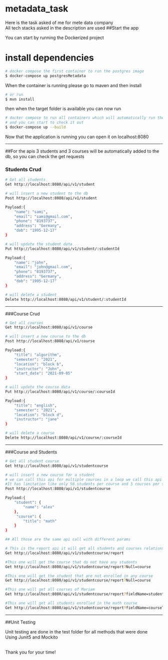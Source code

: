 # metadata_task

Here is the task asked of me for mete data company <br>
All tech stacks asked in the description are used
##Start the app

You can start by running the Dockerized project

# install dependencies
```bash
# docker compose the first container to run the postgres image 
$ docker-compose up postgresMetadata
```

When the container is running please go to maven and then install
```bash
# or run
$ mvn install
```

then when the target folder is available you can now run
```bash
# docker compose to run all containers which will automatically run the application 
# and you can start to check it out
$ docker-compose up --build
```

Now that the application is running you can open it on localhost:8080

<hr>
##For the apis
3 students and 3 courses will be automatically added to the db, so you can check the get requests

### Students Crud


```bash
# Get all students
Get http://localhost:8080/api/v1/student 
```

```bash
# will insert a new student to the db 
Post http://localhost:8080/api/v1/student 

Payload:{
    "name": "sami",
    "email": "sami@gmail.com",
    "phone": "8193737",
    "address": "Germany",
    "dob": "1995-12-17"
}
```

```bash
# will update the student data 
Put http://localhost:8080/api/v1/student/:studentId

Payload:{
    "name": "john",
    "email": "john@gmail.com",
    "phone": "8193737",
    "address": "Germany",
    "dob": "1995-12-17"
}
```

```bash
# will delete a student
Delete http://localhost:8080/api/v1/student/:studentId
```

<hr>

###Course Crud


```bash
# Get all courses
Get http://localhost:8080/api/v1/course 
```

```bash
# will insert a new course to the db 
Post http://localhost:8080/api/v1/course 

Payload:{
    "title": "algorithm",
    "semester": "2021",
    "location": "block b",
    "instructor": "John",
    "start_date": "2021-09-05"
}
```

```bash
# will update the course data
Put http://localhost:8080/api/v1/course/:courseId

Payload:{
    "title": "english",
    "semester": "2021",
    "location": "block d",
    "instructor": "jane"
}
```

```bash
# will delete a course
Delete http://localhost:8080/api/v1/course/:courseId
```


<hr>

###Course and Students


```bash
# Get all student course
Get http://localhost:8080/api/v1/studentcourse 
```

```bash
# will insert a new course for a student
# we can call this api for multiple courses in a loop we call this api 
#It has limitation like only 50 students per course and 5 courses per student
Post http://localhost:8080/api/v1/studentcourse

Payload:{
    "student": {
        "name": "alex"
    },
     "course": {
        "title": "math"
    }
}
```

```bash
## All those are the same api call with different params

# This is the report api it will get all students and courses relations
Get http://localhost:8080/api/v1/studentcourse/report 

#This one will get the course that do not have any students
Get http://localhost:8080/api/v1/studentcourse/report?Null=course

#This one will get the student that are not enrolled in any course
Get http://localhost:8080/api/v1/studentcourse/report?Null=course

#This one will get all courses of Mariam
Get http://localhost:8080/api/v1/studentcourse/report?fieldName=studentName&fieldValue=Mariam

#This one will get all students enrolled in the math course
Get http://localhost:8080/api/v1/studentcourse/report?fieldName=courseTitle&fieldValue=math
```
<hr>

##Unit Testing

Unit testing are done in the test folder for all methods that were done <br>
Using Junit5 and Mockito

<br>
Thank you for your time!
